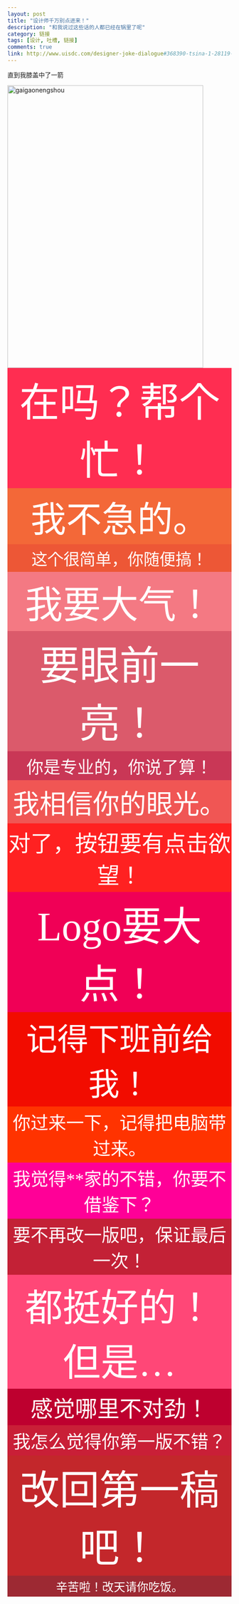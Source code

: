 ```yaml
---
layout: post
title: "设计师千万别点进来！"
description: "和我说过这些话的人都已经在锅里了呢"
category: 链接
tags: [设计, 吐槽, 链接]
comments: true
link: http://www.uisdc.com/designer-joke-dialogue#368390-tsina-1-28119-ebfdadd9b239798c6a2035c828aafd11
---
```

直到我膝盖中了一箭

<div class="entry-content">
	<img src="http://image.uisdc.com/wp-content/uploads/2014/12/gaigaonengshou.jpg" alt="gaigaonengshou" class="alignnone size-full wp-image-119985" height="635" width="440">
	<p style="font-size:90px;color:#fff; text-align:center;padding:5px 0;margin:0; font-family:Microsoft YaHei; display:block; background:#ff2d51 ">在吗？帮个忙！</p>
	<p style="font-size:80px;color:#fff; text-align:center;padding:5px 0;margin:0; font-family:Microsoft YaHei; display:block; background:#f36838 ">我不急的。</p>
	<p style="font-size:36px;color:#fff; text-align:center;padding:5px 0;margin:0; font-family:Microsoft YaHei; display:block; background:#ed5736 ">这个很简单，你随便搞！</p>
	<p style="font-size:85px;color:#fff; text-align:center;padding:5px 0;margin:0; font-family:Microsoft YaHei; display:block; background:#f47983 ">我要大气！</p>
	<p style="font-size:90px;color:#fff; text-align:center;padding:5px 0;margin:0; font-family:Microsoft YaHei; display:block; background:#db5a6b ">要眼前一亮！</p>
	<p style="font-size:38px;color:#fff; text-align:center;padding:5px 0;margin:0; font-family:Microsoft YaHei; display:block ; background:#c93756">你是专业的，你说了算！</p>
	<p style="font-size:60px;color:#fff; text-align:center;padding:5px 0;margin:0; font-family:Microsoft YaHei; display:block; background:#f05654 ">我相信你的眼光。</p>
	<p style="font-size:50px;color:#fff; text-align:center;padding:5px 0;margin:0; font-family:Microsoft YaHei; display:block ; background:#ff2121">对了，按钮要有点击欲望！</p>
	<p style="font-size:90px;color:#fff; text-align:center;padding:5px 0;margin:0; font-family:Microsoft YaHei; display:block; background:#f00056 ">Logo要大点！</p>
	<p style="font-size:70px;color:#fff; text-align:center;padding:5px 0;margin:0; font-family:Microsoft YaHei; display:block; background:#f20c00 ">记得下班前给我！</p>
	<p style="font-size:40px;color:#fff; text-align:center;padding:5px 0;margin:0; font-family:Microsoft YaHei; display:block ; background:#ff3300">你过来一下，记得把电脑带过来。</p>
	<p style="font-size:40px;color:#fff; text-align:center;padding:5px 0;margin:0; font-family:Microsoft YaHei; display:block; background:#ff0097 ">我觉得**家的不错，你要不借鉴下？</p>
	<p style="font-size:40px;color:#fff; text-align:center;padding:5px 0;margin:0; font-family:Microsoft YaHei; display:block; background:#c32136 ">要不再改一版吧，保证最后一次！</p>
	<p style="font-size:85px;color:#fff; text-align:center;padding:5px 0;margin:0; font-family:Microsoft YaHei; display:block; background:#ff4777 ">都挺好的！但是…</p>
	<p style="font-size:50px;color:#fff; text-align:center;padding:5px 0;margin:0; font-family:Microsoft YaHei; display:block; background:#be002f ">感觉哪里不对劲！</p>
	<p style="font-size:40px;color:#fff; text-align:center;padding:5px 0;margin:0; font-family:Microsoft YaHei; display:block ; background:#c91f37">我怎么觉得你第一版不错？</p>
	<p style="font-size:90px;color:#fff; text-align:center;padding:5px 0;margin:0; font-family:Microsoft YaHei; display:block; background:#c3272b ">改回第一稿吧！</p>
	<p style="font-size:26px;color:#fff; text-align:center;padding:5px 0;margin:0; font-family:Microsoft YaHei; display:block ; background:#9d2933">辛苦啦！改天请你吃饭。</p>

</div>